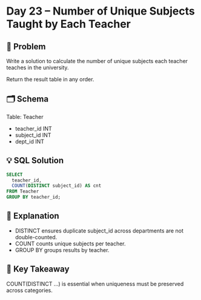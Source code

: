 # Day 23 – Number of Unique Subjects Taught by Each Teacher

## 📖 Problem
Write a solution to calculate the number of unique subjects each teacher teaches in the university.

Return the result table in any order.

## 🗂 Schema
Table: Teacher  
- teacher_id INT  
- subject_id INT  
- dept_id INT  

## 💡 SQL Solution
```sql
SELECT 
  teacher_id,
  COUNT(DISTINCT subject_id) AS cnt
FROM Teacher
GROUP BY teacher_id;
```

## 🧠 Explanation
- DISTINCT ensures duplicate subject_id across departments are not double-counted.  
- COUNT counts unique subjects per teacher.  
- GROUP BY groups results by teacher.  

## 🔑 Key Takeaway
COUNT(DISTINCT ...) is essential when uniqueness must be preserved across categories.
